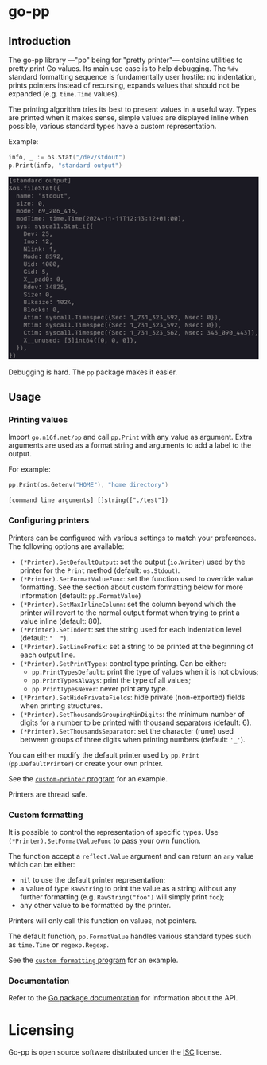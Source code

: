 # go-pp
## Introduction
The go-pp library —"pp" being for "pretty printer"— contains utilities to pretty
print Go values. Its main use case is to help debugging. The `%#v` standard
formatting sequence is fundamentally user hostile: no indentation, prints
pointers instead of recursing, expands values that should not be expanded (e.g.
`time.Time` values).

The printing algorithm tries its best to present values in a useful way. Types
are printed when it makes sense, simple values are displayed inline when
possible, various standard types have a custom representation.

Example:
```go
info, _ := os.Stat("/dev/stdout")
p.Print(info, "standard output")
```
![Output example](misc/output.png)

Debugging is hard. The `pp` package makes it easier.

## Usage
### Printing values
Import `go.n16f.net/pp` and call `pp.Print` with any value as argument. Extra
arguments are used as a format string and arguments to add a label to the
output.

For example:
```go
pp.Print(os.Getenv("HOME"), "home directory")
```
```
[command line arguments] []string(["./test"])
```

### Configuring printers
Printers can be configured with various settings to match your preferences. The
following options are available:

- `(*Printer).SetDefaultOutput`: set the output (`io.Writer`) used by the
  printer for the `Print` method (default: `os.Stdout`).
- `(*Printer).SetFormatValueFunc`: set the function used to override value
  formatting. See the section about custom formatting below for more
  information (default: `pp.FormatValue`)
- `(*Printer).SetMaxInlineColumn`: set the column beyond which the printer will
  revert to the normal output format when trying to print a value inline
  (default: 80).
- `(*Printer).SetIndent`: set the string used for each indentation level
  (default: `"  "`).
- `(*Printer).SetLinePrefix`: set a string to be printed at the beginning of
  each output line.
- `(*Printer).SetPrintTypes`: control type printing. Can be either:
  - `pp.PrintTypesDefault`: print the type of values when it is not obvious;
  - `pp.PrintTypesAlways`: print the type of all values;
  - `pp.PrintTypesNever`: never print any type.
- `(*Printer).SetHidePrivateFields`: hide private (non-exported) fields when
  printing structures.
- `(*Printer).SetThousandsGroupingMinDigits`: the minimum number of digits for a
  number to be printed with thousand separators (default: 6).
- `(*Printer).SetThousandsSeparator`: set the character (rune) used between
  groups of three digits when printing numbers (default: `'_'`).

You can either modify the default printer used by `pp.Print`
(`pp.DefaultPrinter`) or create your own printer.

See the [`custom-printer` program](examples/custom-printer/main.go) for an
example.

Printers are thread safe.

### Custom formatting
It is possible to control the representation of specific types. Use
`(*Printer).SetFormatValueFunc` to pass your own function.

The function accept a `reflect.Value` argument and can return an `any` value
which can be either:

- `nil` to use the default printer representation;
- a value of type `RawString` to print the value as a string without any further
  formatting (e.g. `RawString("foo")`  will simply print `foo`);
- any other value to be formatted by the printer.

Printers will only call this function on values, not pointers.

The default function, `pp.FormatValue` handles various standard types such as
`time.Time` or `regexp.Regexp`.

See the [`custom-formatting` program](examples/custom-formatting/main.go) for an
example.

### Documentation
Refer to the [Go package documentation](https://pkg.go.dev/go.n16f.net/pp)
for information about the API.

# Licensing
Go-pp is open source software distributed under the
[ISC](https://opensource.org/licenses/ISC) license.

